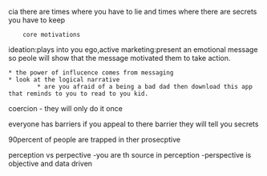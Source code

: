 cia
there are times where you have to lie and times where there are secrets you have to keep 


        core motivations

ideation:plays into you ego,active marketing:present an emotional message so peole will show that the message motivated them to take action. 

    * the power of influcence comes from messaging  
    * look at the logical narrative 
            * are you afraid of a being a bad dad then download this app that reminds to you to read to you kid. 

            

coercion - they will only do it once 

everyone has barriers if you appeal to there barrier they will tell you secrets 

90percent of people are trapped in ther prosecptive 

perception vs perpective 
    -you are th source in perception 
    -perspective is objective and data driven